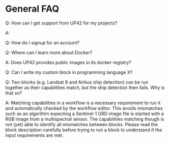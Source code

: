 # General FAQ

 Q: How can I get support from UP42 for my projects?
 
 A: 
 
 Q: How do I signup for an account?
 
 Q: Where can I learn more about Docker?
 
 A: Does UP42 provides public images in its docker registry?
 
 Q: Can I write my custom block in programming language X?
 
 Q: Two blocks (e.g. Landsat 8 and Airbus ship detection) can be run together as their capabilities match, but the ship detection then fails. Why is that so?
 
 A: Matching capabilities in a workflow is a necessary requirement to run it and automatically checked
 by the workflow editor. This avoids mismatches such as an algorithm expecting a Sentinel-1 GRD image file
 is started with a RGB image from a multispectral sensor. The capabilities matching though is not (yet)
 able to identify all mismatches between blocks. Please read the block description carefully before trying
 to run a block to understand if the input requirements are met.

